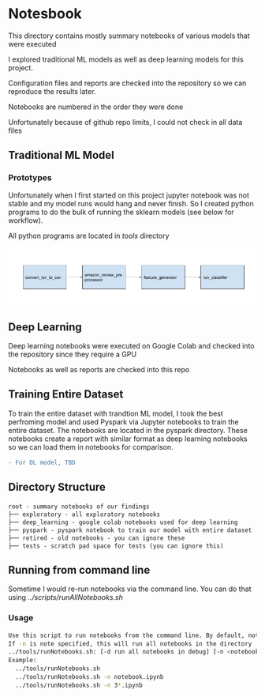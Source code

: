 # Notesbook

This directory contains mostly summary notebooks of various models that were executed

I explored traditional ML models as well as deep learning models for this project.

Configuration files and reports are checked into the repository so we can reproduce the results later.

Notebooks are numbered in the order they were done

Unfortunately because of github repo limits, I could not check in all data files

## Traditional ML Model 

### Prototypes

Unfortunately when I first started on this project jupyter notebook was not stable and my model runs would hang and never finish. So I created python programs to do the bulk of running the sklearn models (see below for workflow).

All python programs are located in *tools* directory

![General ML Workflow](../images/ml-workflow.png)


## Deep Learning

Deep learning notebooks were executed on Google Colab and checked into the repository since they require a GPU

Notebooks as well as reports are checked into this repo

## Training Entire Dataset

To train the entire dataset with trandtion ML model, I took the best perfroming model and used Pyspark via Jupyter notebooks to train the entire dataset. The notebooks are located in the pyspark directory. These notebooks create a report with similar format as deep learning notebooks so we can load them in notebooks for comparison.

```diff
- For DL model, TBD
```

## Directory Structure

```buildoutcfg
root - summary notebooks of our findings
├── exploratory - all exploratory notebooks
├── deep_learning - google colab notebooks used for deep learning
├── pyspark - pyspark notebook to train our model with entire dataset
├── retired - old notebooks - you can ignore these
├── tests - scratch pad space for tests (you can ignore this)
```

## Running from command line

Sometime I would re-run notebooks via the command line. You can do that using *../scripts/runAllNotebooks.sh*

### Usage
```bash
Use this script to run notebooks from the command line. By default, notebooks will be overwritten with the output (including errors)
If -n is note specified, this will run all notebooks in the directory
../tools/runNotebooks.sh: [-d run all notebooks in debug] [-n <notebook> specific notebook or a pattern for notebooks] [-c when running in debug mode, us this to delete temp notebooks]
Example:
  ../tools/runNotebooks.sh
  ../tools/runNotebooks.sh -n notebook.ipynb
  ../tools/runNotebooks.sh -n 3*.ipynb
```




